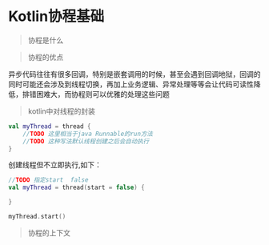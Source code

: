 # Kotlin协程基础
> 协程是什么



> 协程的优点

异步代码往往有很多回调，特别是嵌套调用的时候，甚至会遇到回调地狱，回调的同时可能还会涉及到线程切换，再加上业务逻辑、异常处理等等会让代码可读性降低，排错困难大，而协程则可以优雅的处理这些问题



> kotlin中对线程的封装

```kotlin
val myThread = thread {
    //TODO 这里相当于java Runnable的run方法
    //TODO 这种写法默认线程创建之后会自动执行
}
```

创建线程但不立即执行,如下：

```kotlin
//TODO 指定start  false
val myThread = thread(start = false) {

}

myThread.start()
```





> 协程的上下文


